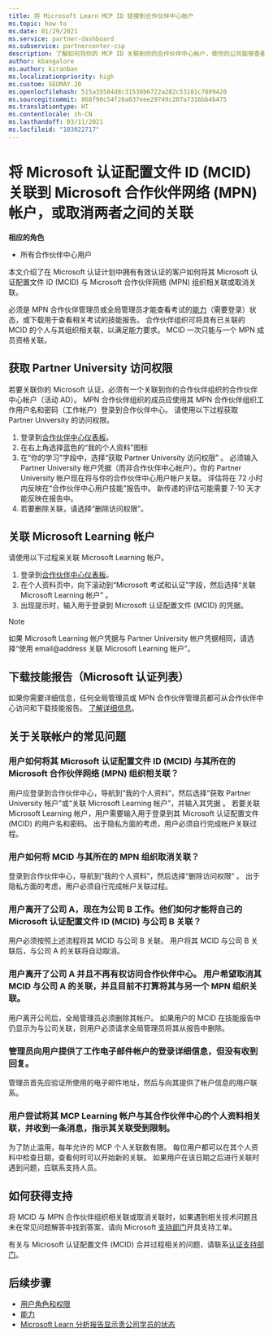 ```yaml
---
title: 将 Microsoft Learn MCP ID 链接到合作伙伴中心帐户
ms.topic: how-to
ms.date: 01/29/2021
ms.service: partner-dashboard
ms.subservice: partnercenter-csp
description: 了解如何将你的 MCP ID 关联到你的合作伙伴中心帐户，使你的公司能够查看你所参与的资格培训和学习路径。
author: kbangalore
ms.author: kiranban
ms.localizationpriority: high
ms.custom: SEOMAY.20
ms.openlocfilehash: 515a35584d8c31538b6722a282c53181c7809420
ms.sourcegitcommit: 868f90c54f26a037eee29749c207a7316bb4b475
ms.translationtype: HT
ms.contentlocale: zh-CN
ms.lasthandoff: 03/11/2021
ms.locfileid: "103022717"
---
```

# <a name="link-or-unlink-a-microsoft-certification-profile-id-mcid-to-a-microsoft-partner-network-mpn-account"></a>将 Microsoft 认证配置文件 ID (MCID) 关联到 Microsoft 合作伙伴网络 (MPN) 帐户，或取消两者之间的关联

**相应的角色**

- 所有合作伙伴中心用户

本文介绍了在 Microsoft 认证计划中拥有有效认证的客户如何将其 Microsoft 认证配置文件 ID (MCID) 与 Microsoft 合作伙伴网络 (MPN) 组织相关联或取消关联。

必须是 MPN 合作伙伴管理员或全局管理员才能查看考试的[能力](https://partner.microsoft.com/pcv/partnership/competencies)（需要登录）状态，或下载用于查看相关考试的技能报告。 合作伙伴组织可将具有已关联的 MCID 的个人与其组织相关联，以满足能力要求。 MCID 一次只能与一个 MPN 成员资格关联。

## <a name="get-partner-university-access"></a>获取 Partner University 访问权限

若要关联你的 Microsoft 认证，必须有一个关联到你的合作伙伴组织的合作伙伴中心帐户（活动 AD）。 MPN 合作伙伴组织的成员应使用其 MPN 合作伙伴组织工作用户名和密码（工作帐户）登录到合作伙伴中心。
请使用以下过程获取 Partner University 的访问权限。

1. 登录到[合作伙伴中心仪表板](https://partner.microsoft.com/dashboard/)。
2. 在右上角选择蓝色的“我的个人资料”图标
3. 在“你的学习”字段中，选择“获取 Partner University 访问权限” 。 必须输入 Partner University 帐户凭据（而非合作伙伴中心帐户）。你的 Partner University 帐户现在将与你的合作伙伴中心用户帐户关联。 评估将在 72 小时内反映在“合作伙伴中心用户技能”报告中。 新传递的评估可能需要 7-10 天才能反映在报告中。
4. 若要删除关联，请选择“删除访问权限”。

## <a name="associate-a-microsoft-learning-account"></a>关联 Microsoft Learning 帐户

请使用以下过程来关联 Microsoft Learning 帐户。 

1. 登录到[合作伙伴中心仪表板](https://partner.microsoft.com/dashboard/)。
2. 在个人资料页中，向下滚动到“Microsoft 考试和认证”字段，然后选择“关联 Microsoft Learning 帐户” 。
3. 出现提示时，输入用于登录到 Microsoft 认证配置文件 (MCID) 的凭据。

>[!NOTE]
>如果 Microsoft Learning 帐户凭据与 Partner University 帐户凭据相同，请选择“使用 email@address 关联 Microsoft Learning 帐户”。

## <a name="download-skills-report-microsoft-certification-list"></a>下载技能报告（Microsoft 认证列表）
如果你需要详细信息，任何全局管理员或 MPN 合作伙伴管理员都可从合作伙伴中心访问和下载技能报告。 [了解详细信息](https://docs.microsoft.com/partner-center/mpn-skills-report#view-skills-report-data)。


## <a name="frequently-asked-questions-about-linking-accounts"></a>关于关联帐户的常见问题

### <a name="how-can-a-user-link-their-microsoft-certification-profile-id-mcid-with-the-microsoft-partner-network-mpn-organization-they-work-for"></a>用户如何将其 Microsoft 认证配置文件 ID (MCID) 与其所在的 Microsoft 合作伙伴网络 (MPN) 组织相关联？

用户应登录到合作伙伴中心，导航到“我的个人资料”，然后选择“获取 Partner University 帐户”或“关联 Microsoft Learning 帐户”，并输入其凭据  。 若要关联 Microsoft Learning 帐户，用户需要输入用于登录到其 Microsoft 认证配置文件 (MCID) 的用户名和密码。 出于隐私方面的考虑，用户必须自行完成帐户关联过程。  

### <a name="how-can-a-user-unlink-their-mcid-from-the-mpn-organization-they-work-for"></a>用户如何将 MCID 与其所在的 MPN 组织取消关联？

登录到合作伙伴中心，导航到“我的个人资料”，然后选择“删除访问权限” 。 出于隐私方面的考虑，用户必须自行完成帐户关联过程。

### <a name="the-user-left-company-a-and-now-works-for-company-b-how-can-they-link-their-microsoft-certification-profile-id-mcid-with-company-b"></a>用户离开了公司 A，现在为公司 B 工作。他们如何才能将自己的 Microsoft 认证配置文件 ID (MCID) 与公司 B 关联？

用户必须按照上述流程将其 MCID 与公司 B 关联。 用户将其 MCID 与公司 B 关联后，与公司 A 的关联将自动取消。

### <a name="the-user-left-company-a-and-no-longer-has-access-to-partner-center-they-want-to-unlink-their-mcid-from-company-a-and-are-not-planning-to-link-it-with-another-mpn-organization-at-the-moment"></a>用户离开了公司 A 并且不再有权访问合作伙伴中心。 用户希望取消其 MCID 与公司 A 的关联，并且目前不打算将其与另一个 MPN 组织关联。

用户离开公司后，全局管理员必须删除其帐户。 如果用户的 MCID 在技能报告中仍显示为与公司关联，则用户必须请求全局管理员将其从报告中删除。

### <a name="the-admin-provided-sign-in-details-for-a-work-email-account-to-a-user-and-they-have-had-no-response"></a>管理员向用户提供了工作电子邮件帐户的登录详细信息，但没有收到回复。

管理员首先应验证所使用的电子邮件地址，然后与向其提供了帐户信息的用户联系。

### <a name="a-user-tries-to-associate-their-mcp-learning-account-to-their-profile-in-partner-center-and-receives-a-message-that-their-association-is-limited"></a>用户尝试将其 MCP Learning 帐户与其合作伙伴中心的个人资料相关联，并收到一条消息，指示其关联受到限制。

为了防止滥用，每年允许的 MCP 个人关联数有限。 每位用户都可以在其个人资料中检查日期，查看何时可以开始新的关联。 如果用户在该日期之后进行关联时遇到问题，应联系支持人员。  

## <a name="how-to-get-support"></a>如何获得支持

将 MCID 与 MPN 合作伙伴组织相关联或取消关联时，如果遇到相关技术问题且未在常见问题解答中找到答案，请向 Microsoft [支持部门](https://partner.microsoft.com/support)开具支持工单。

有关与 Microsoft 认证配置文件 (MCID) 合并过程相关的问题，请联系[认证支持部门](https://aka.ms/mcpforum)。

## <a name="next-steps"></a>后续步骤

- [用户角色和权限](./permissions-overview.md)
- [能力](https://partner.microsoft.com/membership/competencies)
- [Microsoft Learn 分析报告显示贵公司学员的状态](ms-learn-analytics.md)
